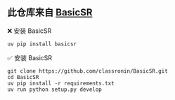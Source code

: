 
此仓库来自 [BasicSR](https://github.com/XPixelGroup/BasicSR)
---
❌ 安装 BasicSR 
```
uv pip install basicsr 
```



✅ 安装 BasicSR 
```
git clone https://github.com/classronin/BasicSR.git
cd BasicSR
uv pip install -r requirements.txt
uv run python setup.py develop
```

